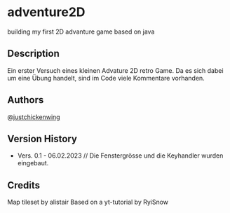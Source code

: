 # adventure2D
building my first 2D advanture game based on java

## Description

Ein erster Versuch eines kleinen Advature 2D retro Game.
Da es sich dabei um eine Übung handelt, sind im Code viele Kommentare vorhanden.

## Authors

@[justchickenwing](https://github.com/justchickenwing/)

## Version History

- Vers. 0.1 - 06.02.2023
// Die Fenstergrösse und die Keyhandler wurden eingebaut.

## Credits
Map tileset by alistair
Based on a yt-tutorial by RyiSnow
